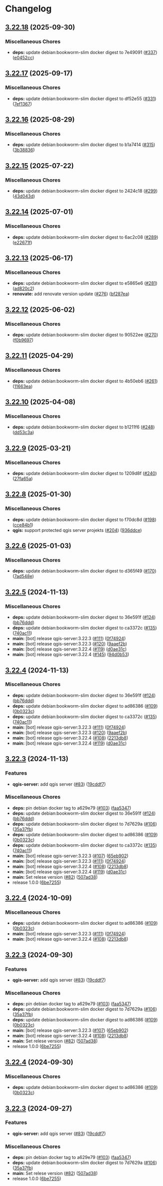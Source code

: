 # Changelog

## [3.22.18](https://github.com/teutonet/oci-images/compare/qgis-server-v3.22.17...qgis-server-v3.22.18) (2025-09-30)


### Miscellaneous Chores

* **deps:** update debian:bookworm-slim docker digest to 7e49091 ([#337](https://github.com/teutonet/oci-images/issues/337)) ([e0452cc](https://github.com/teutonet/oci-images/commit/e0452ccb82de733653ebf978083b6ecb4acc8cdd))

## [3.22.17](https://github.com/teutonet/oci-images/compare/qgis-server-v3.22.16...qgis-server-v3.22.17) (2025-09-17)


### Miscellaneous Chores

* **deps:** update debian:bookworm-slim docker digest to df52e55 ([#331](https://github.com/teutonet/oci-images/issues/331)) ([7ef1367](https://github.com/teutonet/oci-images/commit/7ef13673bd0c8dd419a91c41d4c40f76c50d4194))

## [3.22.16](https://github.com/teutonet/oci-images/compare/qgis-server-v3.22.15...qgis-server-v3.22.16) (2025-08-29)


### Miscellaneous Chores

* **deps:** update debian:bookworm-slim docker digest to b1a7414 ([#315](https://github.com/teutonet/oci-images/issues/315)) ([3b38836](https://github.com/teutonet/oci-images/commit/3b388369231c8c6ed06928b16522c8ded4fb7aa5))

## [3.22.15](https://github.com/teutonet/oci-images/compare/qgis-server-v3.22.14...qgis-server-v3.22.15) (2025-07-22)


### Miscellaneous Chores

* **deps:** update debian:bookworm-slim docker digest to 2424c18 ([#299](https://github.com/teutonet/oci-images/issues/299)) ([43d043d](https://github.com/teutonet/oci-images/commit/43d043d23788be0ea4c8eab45760c42c6c519b5e))

## [3.22.14](https://github.com/teutonet/oci-images/compare/qgis-server-v3.22.13...qgis-server-v3.22.14) (2025-07-01)


### Miscellaneous Chores

* **deps:** update debian:bookworm-slim docker digest to 6ac2c08 ([#289](https://github.com/teutonet/oci-images/issues/289)) ([e22671f](https://github.com/teutonet/oci-images/commit/e22671f0908ddef23c33b42f808843b2177252f7))

## [3.22.13](https://github.com/teutonet/oci-images/compare/qgis-server-v3.22.12...qgis-server-v3.22.13) (2025-06-17)


### Miscellaneous Chores

* **deps:** update debian:bookworm-slim docker digest to e5865e6 ([#281](https://github.com/teutonet/oci-images/issues/281)) ([ad820c2](https://github.com/teutonet/oci-images/commit/ad820c236f06698f94cddee5b8db9b8f28bdb8ba))
* **renovate:** add renovate version update ([#276](https://github.com/teutonet/oci-images/issues/276)) ([bf287ea](https://github.com/teutonet/oci-images/commit/bf287ea8788fa9a2fb36ba2fcae0d18ed938bc63))

## [3.22.12](https://github.com/teutonet/oci-images/compare/qgis-server-v3.22.11...qgis-server-v3.22.12) (2025-06-02)


### Miscellaneous Chores

* **deps:** update debian:bookworm-slim docker digest to 90522ee ([#270](https://github.com/teutonet/oci-images/issues/270)) ([f0b9697](https://github.com/teutonet/oci-images/commit/f0b9697cbd94948082a8907123a922af571e706e))

## [3.22.11](https://github.com/teutonet/oci-images/compare/qgis-server-v3.22.10...qgis-server-v3.22.11) (2025-04-29)


### Miscellaneous Chores

* **deps:** update debian:bookworm-slim docker digest to 4b50eb6 ([#261](https://github.com/teutonet/oci-images/issues/261)) ([11663ea](https://github.com/teutonet/oci-images/commit/11663ea299a013327fd219d68963677b274ae98d))

## [3.22.10](https://github.com/teutonet/oci-images/compare/qgis-server-v3.22.9...qgis-server-v3.22.10) (2025-04-08)


### Miscellaneous Chores

* **deps:** update debian:bookworm-slim docker digest to b1211f6 ([#248](https://github.com/teutonet/oci-images/issues/248)) ([dd53c3a](https://github.com/teutonet/oci-images/commit/dd53c3a709c28c931f9284818d95600b3b4a65bf))

## [3.22.9](https://github.com/teutonet/oci-images/compare/qgis-server-v3.22.8...qgis-server-v3.22.9) (2025-03-21)


### Miscellaneous Chores

* **deps:** update debian:bookworm-slim docker digest to 1209d8f ([#240](https://github.com/teutonet/oci-images/issues/240)) ([27fa65a](https://github.com/teutonet/oci-images/commit/27fa65a4005d61ee47daa1a3aba32a0efdcbedbd))


## [3.22.8](https://github.com/teutonet/oci-images/compare/qgis-server-v3.22.6...qgis-server-v3.22.8) (2025-01-30)


### Miscellaneous Chores

* **deps:** update debian:bookworm-slim docker digest to f70dc8d ([#198](https://github.com/teutonet/oci-images/issues/198)) ([cce84b1](https://github.com/teutonet/oci-images/commit/cce84b18ef0aa1e3f8aca3aad8c5f5d08ea1fd73))
* **qgis:** support protected qgis server projekts ([#204](https://github.com/teutonet/oci-images/issues/204)) ([936ddce](https://github.com/teutonet/oci-images/commit/936ddce2d5789988fe032cad135601c8134d9f38))

## [3.22.6](https://github.com/teutonet/oci-images/compare/qgis-server-v3.22.5...qgis-server-v3.22.6) (2025-01-03)


### Miscellaneous Chores

* **deps:** update debian:bookworm-slim docker digest to d365f49 ([#170](https://github.com/teutonet/oci-images/issues/170)) ([7ad548e](https://github.com/teutonet/oci-images/commit/7ad548e5ddb2e024f718d73abd2b9b18904d615e))

## [3.22.5](https://github.com/teutonet/oci-images/compare/qgis-server-v3.22.4...qgis-server-v3.22.5) (2024-11-13)


### Miscellaneous Chores

* **deps:** update debian:bookworm-slim docker digest to 36e591f ([#124](https://github.com/teutonet/oci-images/issues/124)) ([bb76ddd](https://github.com/teutonet/oci-images/commit/bb76ddd9b0fb8b98caecb786901c35f04aacd843))
* **deps:** update debian:bookworm-slim docker digest to ca3372c ([#135](https://github.com/teutonet/oci-images/issues/135)) ([740ac11](https://github.com/teutonet/oci-images/commit/740ac11fe422523acf6fd64b17cbb955a87d1c4a))
* **main:** [bot] release qgis-server:3.22.3 ([#111](https://github.com/teutonet/oci-images/issues/111)) ([0f74924](https://github.com/teutonet/oci-images/commit/0f74924dd85adbf6071001cb28f923588370dffe))
* **main:** [bot] release qgis-server:3.22.3 ([#120](https://github.com/teutonet/oci-images/issues/120)) ([9aaef2b](https://github.com/teutonet/oci-images/commit/9aaef2babb4dc2069f854a130ff74ce6f5a82819))
* **main:** [bot] release qgis-server:3.22.4 ([#119](https://github.com/teutonet/oci-images/issues/119)) ([d0ae31c](https://github.com/teutonet/oci-images/commit/d0ae31c406fbc6695b8f56c29362dd6bde4c8581))
* **main:** [bot] release qgis-server:3.22.4 ([#145](https://github.com/teutonet/oci-images/issues/145)) ([94d0b53](https://github.com/teutonet/oci-images/commit/94d0b535ec9477812307b10fb955405bb6f0e202))

## [3.22.4](https://github.com/teutonet/oci-images/compare/qgis-server-v3.22.3...qgis-server-v3.22.4) (2024-11-13)


### Miscellaneous Chores

* **deps:** update debian:bookworm-slim docker digest to 36e591f ([#124](https://github.com/teutonet/oci-images/issues/124)) ([bb76ddd](https://github.com/teutonet/oci-images/commit/bb76ddd9b0fb8b98caecb786901c35f04aacd843))
* **deps:** update debian:bookworm-slim docker digest to ad86386 ([#109](https://github.com/teutonet/oci-images/issues/109)) ([0b0323c](https://github.com/teutonet/oci-images/commit/0b0323c1f23e779126dd81c3fe0329e0129c8722))
* **deps:** update debian:bookworm-slim docker digest to ca3372c ([#135](https://github.com/teutonet/oci-images/issues/135)) ([740ac11](https://github.com/teutonet/oci-images/commit/740ac11fe422523acf6fd64b17cbb955a87d1c4a))
* **main:** [bot] release qgis-server:3.22.3 ([#111](https://github.com/teutonet/oci-images/issues/111)) ([0f74924](https://github.com/teutonet/oci-images/commit/0f74924dd85adbf6071001cb28f923588370dffe))
* **main:** [bot] release qgis-server:3.22.3 ([#120](https://github.com/teutonet/oci-images/issues/120)) ([9aaef2b](https://github.com/teutonet/oci-images/commit/9aaef2babb4dc2069f854a130ff74ce6f5a82819))
* **main:** [bot] release qgis-server:3.22.4 ([#108](https://github.com/teutonet/oci-images/issues/108)) ([2213db8](https://github.com/teutonet/oci-images/commit/2213db8443b8ca47fce0c4e5283b2a7aadca64c8))
* **main:** [bot] release qgis-server:3.22.4 ([#119](https://github.com/teutonet/oci-images/issues/119)) ([d0ae31c](https://github.com/teutonet/oci-images/commit/d0ae31c406fbc6695b8f56c29362dd6bde4c8581))

## [3.22.3](https://github.com/teutonet/oci-images/compare/qgis-server-v3.22.5...qgis-server-v3.22.3) (2024-11-13)


### Features

* **qgis-server:** add qgis server ([#83](https://github.com/teutonet/oci-images/issues/83)) ([19cddf7](https://github.com/teutonet/oci-images/commit/19cddf7d4db1e9cd3293340fc75b9a12b0c7b570))


### Miscellaneous Chores

* **deps:** pin debian docker tag to a629e79 ([#103](https://github.com/teutonet/oci-images/issues/103)) ([faa5347](https://github.com/teutonet/oci-images/commit/faa5347fff25f2447ea0dc1a0f57859271a213ce))
* **deps:** update debian:bookworm-slim docker digest to 36e591f ([#124](https://github.com/teutonet/oci-images/issues/124)) ([bb76ddd](https://github.com/teutonet/oci-images/commit/bb76ddd9b0fb8b98caecb786901c35f04aacd843))
* **deps:** update debian:bookworm-slim docker digest to 7d7629a ([#106](https://github.com/teutonet/oci-images/issues/106)) ([35a37fb](https://github.com/teutonet/oci-images/commit/35a37fbca005cb431428421140b745c44fb3470c))
* **deps:** update debian:bookworm-slim docker digest to ad86386 ([#109](https://github.com/teutonet/oci-images/issues/109)) ([0b0323c](https://github.com/teutonet/oci-images/commit/0b0323c1f23e779126dd81c3fe0329e0129c8722))
* **deps:** update debian:bookworm-slim docker digest to ca3372c ([#135](https://github.com/teutonet/oci-images/issues/135)) ([740ac11](https://github.com/teutonet/oci-images/commit/740ac11fe422523acf6fd64b17cbb955a87d1c4a))
* **main:** [bot] release qgis-server:3.22.3 ([#107](https://github.com/teutonet/oci-images/issues/107)) ([65eb902](https://github.com/teutonet/oci-images/commit/65eb902d85e9aa62d0b1799910e10c7d17a848d2))
* **main:** [bot] release qgis-server:3.22.3 ([#111](https://github.com/teutonet/oci-images/issues/111)) ([0f74924](https://github.com/teutonet/oci-images/commit/0f74924dd85adbf6071001cb28f923588370dffe))
* **main:** [bot] release qgis-server:3.22.4 ([#108](https://github.com/teutonet/oci-images/issues/108)) ([2213db8](https://github.com/teutonet/oci-images/commit/2213db8443b8ca47fce0c4e5283b2a7aadca64c8))
* **main:** [bot] release qgis-server:3.22.4 ([#119](https://github.com/teutonet/oci-images/issues/119)) ([d0ae31c](https://github.com/teutonet/oci-images/commit/d0ae31c406fbc6695b8f56c29362dd6bde4c8581))
* **main:** Set relese version ([#82](https://github.com/teutonet/oci-images/issues/82)) ([507ad38](https://github.com/teutonet/oci-images/commit/507ad38b081e0d8b5c0e4e2206c9b751cc141001))
* release 1.0.0 ([6be7255](https://github.com/teutonet/oci-images/commit/6be725545d58cb559c435c759af1f25b69743186))

## [3.22.4](https://github.com/teutonet/oci-images/compare/qgis-server-v3.22.3...qgis-server-v3.22.4) (2024-10-09)


### Miscellaneous Chores

* **deps:** update debian:bookworm-slim docker digest to ad86386 ([#109](https://github.com/teutonet/oci-images/issues/109)) ([0b0323c](https://github.com/teutonet/oci-images/commit/0b0323c1f23e779126dd81c3fe0329e0129c8722))
* **main:** [bot] release qgis-server:3.22.3 ([#111](https://github.com/teutonet/oci-images/issues/111)) ([0f74924](https://github.com/teutonet/oci-images/commit/0f74924dd85adbf6071001cb28f923588370dffe))
* **main:** [bot] release qgis-server:3.22.4 ([#108](https://github.com/teutonet/oci-images/issues/108)) ([2213db8](https://github.com/teutonet/oci-images/commit/2213db8443b8ca47fce0c4e5283b2a7aadca64c8))

## [3.22.3](https://github.com/teutonet/oci-images/compare/qgis-server-v3.22.4...qgis-server-v3.22.3) (2024-09-30)


### Features

* **qgis-server:** add qgis server ([#83](https://github.com/teutonet/oci-images/issues/83)) ([19cddf7](https://github.com/teutonet/oci-images/commit/19cddf7d4db1e9cd3293340fc75b9a12b0c7b570))


### Miscellaneous Chores

* **deps:** pin debian docker tag to a629e79 ([#103](https://github.com/teutonet/oci-images/issues/103)) ([faa5347](https://github.com/teutonet/oci-images/commit/faa5347fff25f2447ea0dc1a0f57859271a213ce))
* **deps:** update debian:bookworm-slim docker digest to 7d7629a ([#106](https://github.com/teutonet/oci-images/issues/106)) ([35a37fb](https://github.com/teutonet/oci-images/commit/35a37fbca005cb431428421140b745c44fb3470c))
* **deps:** update debian:bookworm-slim docker digest to ad86386 ([#109](https://github.com/teutonet/oci-images/issues/109)) ([0b0323c](https://github.com/teutonet/oci-images/commit/0b0323c1f23e779126dd81c3fe0329e0129c8722))
* **main:** [bot] release qgis-server:3.22.3 ([#107](https://github.com/teutonet/oci-images/issues/107)) ([65eb902](https://github.com/teutonet/oci-images/commit/65eb902d85e9aa62d0b1799910e10c7d17a848d2))
* **main:** [bot] release qgis-server:3.22.4 ([#108](https://github.com/teutonet/oci-images/issues/108)) ([2213db8](https://github.com/teutonet/oci-images/commit/2213db8443b8ca47fce0c4e5283b2a7aadca64c8))
* **main:** Set relese version ([#82](https://github.com/teutonet/oci-images/issues/82)) ([507ad38](https://github.com/teutonet/oci-images/commit/507ad38b081e0d8b5c0e4e2206c9b751cc141001))
* release 1.0.0 ([6be7255](https://github.com/teutonet/oci-images/commit/6be725545d58cb559c435c759af1f25b69743186))

## [3.22.4](https://github.com/teutonet/oci-images/compare/qgis-server-v3.22.3...qgis-server-v3.22.4) (2024-09-30)


### Miscellaneous Chores

* **deps:** update debian:bookworm-slim docker digest to ad86386 ([#109](https://github.com/teutonet/oci-images/issues/109)) ([0b0323c](https://github.com/teutonet/oci-images/commit/0b0323c1f23e779126dd81c3fe0329e0129c8722))

## [3.22.3](https://github.com/teutonet/oci-images/compare/qgis-server-v3.38.3...qgis-server-v3.22.3) (2024-09-27)


### Features

* **qgis-server:** add qgis server ([#83](https://github.com/teutonet/oci-images/issues/83)) ([19cddf7](https://github.com/teutonet/oci-images/commit/19cddf7d4db1e9cd3293340fc75b9a12b0c7b570))


### Miscellaneous Chores

* **deps:** pin debian docker tag to a629e79 ([#103](https://github.com/teutonet/oci-images/issues/103)) ([faa5347](https://github.com/teutonet/oci-images/commit/faa5347fff25f2447ea0dc1a0f57859271a213ce))
* **deps:** update debian:bookworm-slim docker digest to 7d7629a ([#106](https://github.com/teutonet/oci-images/issues/106)) ([35a37fb](https://github.com/teutonet/oci-images/commit/35a37fbca005cb431428421140b745c44fb3470c))
* **main:** Set relese version ([#82](https://github.com/teutonet/oci-images/issues/82)) ([507ad38](https://github.com/teutonet/oci-images/commit/507ad38b081e0d8b5c0e4e2206c9b751cc141001))
* release 1.0.0 ([6be7255](https://github.com/teutonet/oci-images/commit/6be725545d58cb559c435c759af1f25b69743186))
